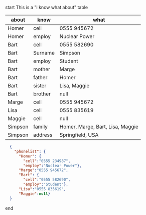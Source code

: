 
  start
This is a "I know what about" table

| about  | know   | what          |
| ------ | ------ | ------------- |
| Homer  | cell   | 0555 945672   |
| Homer  | employ | Nuclear Power |
| Bart   | cell   | 0555 582690   |
| Bart   | Surname | Simpson |
| Bart   | employ | Student       |
| Bart | mother | Marge |
| Bart | father | Homer |
| Bart   | sister | Lisa, Maggie  |
| Bart   | brother | null  |  
| Marge  | cell   | 0555 945672   | 
| Lisa   | cell   | 0555 835619   | 
| Maggie | cell   | null          |
| Simpson | family   | Homer, Marge, Bart, Lisa, Maggie |
| Simpson | address  | Springfield, USA |

``` json  
  {
    "phonelist": {
      "Homer": {
        "cell":"0555 234987",
        "employ":"Nuclear Power"},
      "Marge":"0555 945672",
      "Bart": {
        "cell":"0555 582690",
        "employ":"Student"},
      "Lisa":"0555 835619",
      "Maggie":null}
  }
```

  end
